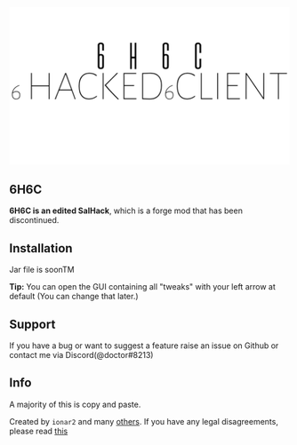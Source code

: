 ![6h6c Logo](images/6h6c.png)

## 6H6C
**6H6C is an edited SalHack**, which is a forge mod that has been discontinued.
 
## Installation

Jar file is soonTM

**Tip:** You can open the GUI containing all "tweaks" with your left arrow at default (You can change that later.)

## Support

If you have a bug or want to suggest a feature raise an issue on Github or contact me via Discord(@doctor#8213)

## Info

A majority of this is copy and paste.


Created by `ionar2` and many [others](https://github.com/ionar2/salhack/graphs/contributors). If you have any legal disagreements, please read [this](https://help.github.com/en/github/site-policy/guide-to-submitting-a-dmca-takedown-notice)
